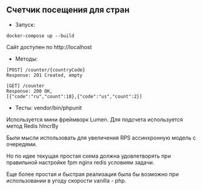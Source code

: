 ## Счетчик посещения для стран

* Запуск:

`docker-compose up --build`

Сайт доступен по http://localhost

* Методы:

```
[POST] /counter/{countryCode}
Response: 201 Created, empty
```
```
[GET] /counter
Response: 200 OK, 
[{"code":"ru","count":18},{"code":"us","count":2}]
```

* Тесты:
vendor/bin/phpunit

Используется мини фреймворк Lumen.
Для подсчета используется метод Redis hIncrBy

Были мысли использовать для увеличения RPS ассинхронную модель с очередями.

Но по идее текущая простая схема должна удовлетворять при правильной настройке fpm nginx redis условиям задачи.

Еще более простая и быстрая реализация была бы возможно при использовании в угоду скорости vanilla - php.

